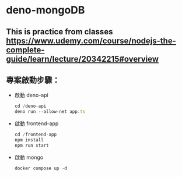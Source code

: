 # deno-mongoDB
This is practice from classes https://www.udemy.com/course/nodejs-the-complete-guide/learn/lecture/20342215#overview
---
## 專案啟動步驟：

- 啟動 deno-api
    
    ```jsx
    cd /deno-api
    deno run --allow-net app.ts
    ```
    
- 啟動 frontend-app
    
    ```jsx
    cd /frontend-app
    npm install
    npm run start
    ```
    
- 啟動 mongo
    
    ```jsx
    docker compose up -d
    ```
